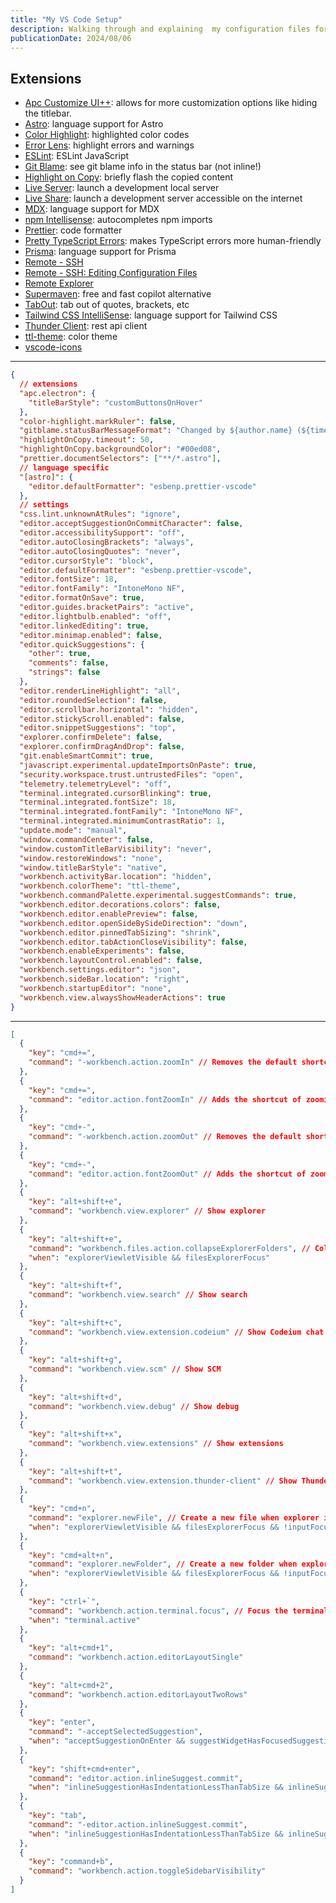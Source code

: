 ```yaml
---
title: "My VS Code Setup"
description: Walking through and explaining  my configuration files for Visual Studio Code.
publicationDate: 2024/08/06
---
```


## Extensions

- [Apc Customize UI++](https://marketplace.visualstudio.com/items?itemName=drcika.apc-extension): allows for more customization options like hiding the titlebar.
- [Astro](https://marketplace.visualstudio.com/items?itemName=astro-build.astro-vscode): language support for Astro
- [Color Highlight](https://marketplace.visualstudio.com/items?itemName=naumovs.color-highlight): highlighted color codes
- [Error Lens](https://marketplace.visualstudio.com/items?itemName=usernamehw.errorlens): highlight errors and warnings
- [ESLint](https://marketplace.visualstudio.com/items?itemName=dbaeumer.vscode-eslint): ESLint JavaScript
- [Git Blame](https://marketplace.visualstudio.com/items?itemName=waderyan.gitblame): see git blame info in the status bar (not inline!)
- [Highlight on Copy](https://marketplace.visualstudio.com/items?itemName=mguellsegarra.highlight-on-copy): briefly flash the copied content
- [Live Server](https://marketplace.visualstudio.com/items?itemName=ritwickdey.LiveServer): launch a development local server
- [Live Share](https://marketplace.visualstudio.com/items?itemName=MS-vsliveshare.vsliveshare): launch a development server accessible on the internet
- [MDX](https://marketplace.visualstudio.com/items?itemName=unifiedjs.vscode-mdx): language support for MDX
- [npm Intellisense](https://marketplace.visualstudio.com/items?itemName=christian-kohler.npm-intellisense): autocompletes npm imports
- [Prettier](https://marketplace.visualstudio.com/items?itemName=esbenp.prettier-vscode): code formatter
- [Pretty TypeScript Errors](https://marketplace.visualstudio.com/items?itemName=yoavbls.pretty-ts-errors): makes TypeScript errors more human-friendly
- [Prisma](https://marketplace.visualstudio.com/items?itemName=Prisma.prisma): language support for Prisma
- [Remote - SSH](https://marketplace.visualstudio.com/items?itemName=ms-vscode-remote.remote-ssh)
- [Remote - SSH: Editing Configuration Files](https://marketplace.visualstudio.com/items?itemName=ms-vscode-remote.remote-ssh-edit)
- [Remote Explorer](https://marketplace.visualstudio.com/items?itemName=ms-vscode.remote-explorer)
- [Supermaven](https://marketplace.visualstudio.com/items?itemName=supermaven.supermaven): free and fast copilot alternative
- [TabOut](https://marketplace.visualstudio.com/items?itemName=albert.TabOut): tab out of quotes, brackets, etc
- [Tailwind CSS IntelliSense](https://marketplace.visualstudio.com/items?itemName=bradlc.vscode-tailwindcss): language support for Tailwind CSS
- [Thunder Client](https://marketplace.visualstudio.com/items?itemName=rangav.vscode-thunder-client): rest api client
- [ttl-theme](https://marketplace.visualstudio.com/items?itemName=trevortylerlee.ttl-theme): color theme
- [vscode-icons](https://marketplace.visualstudio.com/items?itemName=vscode-icons-team.vscode-icons)

---

```json title="settings.json"
{
  // extensions
  "apc.electron": {
    "titleBarStyle": "customButtonsOnHover"
  },
  "color-highlight.markRuler": false,
  "gitblame.statusBarMessageFormat": "Changed by ${author.name} (${time.ago})",
  "highlightOnCopy.timeout": 50,
  "highlightOnCopy.backgroundColor": "#00ed08",
  "prettier.documentSelectors": ["**/*.astro"],
  // language specific
  "[astro]": {
    "editor.defaultFormatter": "esbenp.prettier-vscode"
  },
  // settings
  "css.lint.unknownAtRules": "ignore",
  "editor.acceptSuggestionOnCommitCharacter": false,
  "editor.accessibilitySupport": "off",
  "editor.autoClosingBrackets": "always",
  "editor.autoClosingQuotes": "never",
  "editor.cursorStyle": "block",
  "editor.defaultFormatter": "esbenp.prettier-vscode",
  "editor.fontSize": 18,
  "editor.fontFamily": "IntoneMono NF",
  "editor.formatOnSave": true,
  "editor.guides.bracketPairs": "active",
  "editor.lightbulb.enabled": "off",
  "editor.linkedEditing": true,
  "editor.minimap.enabled": false,
  "editor.quickSuggestions": {
    "other": true,
    "comments": false,
    "strings": false
  },
  "editor.renderLineHighlight": "all",
  "editor.roundedSelection": false,
  "editor.scrollbar.horizontal": "hidden",
  "editor.stickyScroll.enabled": false,
  "editor.snippetSuggestions": "top",
  "explorer.confirmDelete": false,
  "explorer.confirmDragAndDrop": false,
  "git.enableSmartCommit": true,
  "javascript.experimental.updateImportsOnPaste": true,
  "security.workspace.trust.untrustedFiles": "open",
  "telemetry.telemetryLevel": "off",
  "terminal.integrated.cursorBlinking": true,
  "terminal.integrated.fontSize": 18,
  "terminal.integrated.fontFamily": "IntoneMono NF",
  "terminal.integrated.minimumContrastRatio": 1,
  "update.mode": "manual",
  "window.commandCenter": false,
  "window.customTitleBarVisibility": "never",
  "window.restoreWindows": "none",
  "window.titleBarStyle": "native",
  "workbench.activityBar.location": "hidden",
  "workbench.colorTheme": "ttl-theme",
  "workbench.commandPalette.experimental.suggestCommands": true,
  "workbench.editor.decorations.colors": false,
  "workbench.editor.enablePreview": false,
  "workbench.editor.openSideBySideDirection": "down",
  "workbench.editor.pinnedTabSizing": "shrink",
  "workbench.editor.tabActionCloseVisibility": false,
  "workbench.enableExperiments": false,
  "workbench.layoutControl.enabled": false,
  "workbench.settings.editor": "json",
  "workbench.sideBar.location": "right",
  "workbench.startupEditor": "none",
  "workbench.view.alwaysShowHeaderActions": true
}
```

---

```json title="keybindings.json"
[
  {
    "key": "cmd+=",
    "command": "-workbench.action.zoomIn" // Removes the default shortcut of zooming in interface with cmd +
  },
  {
    "key": "cmd+=",
    "command": "editor.action.fontZoomIn" // Adds the shortcut of zooming in editor with cmd +
  },
  {
    "key": "cmd+-",
    "command": "-workbench.action.zoomOut" // Removes the default shortcut of zooming out interface with cmd -
  },
  {
    "key": "cmd+-",
    "command": "editor.action.fontZoomOut" // Adds the shortcut of zooming out editor with cmd -
  },
  {
    "key": "alt+shift+e",
    "command": "workbench.view.explorer" // Show explorer
  },
  {
    "key": "alt+shift+e",
    "command": "workbench.files.action.collapseExplorerFolders", // Collapse folders when explorer is focused
    "when": "explorerViewletVisible && filesExplorerFocus"
  },
  {
    "key": "alt+shift+f",
    "command": "workbench.view.search" // Show search
  },
  {
    "key": "alt+shift+c",
    "command": "workbench.view.extension.codeium" // Show Codeium chat
  },
  {
    "key": "alt+shift+g",
    "command": "workbench.view.scm" // Show SCM
  },
  {
    "key": "alt+shift+d",
    "command": "workbench.view.debug" // Show debug
  },
  {
    "key": "alt+shift+x",
    "command": "workbench.view.extensions" // Show extensions
  },
  {
    "key": "alt+shift+t",
    "command": "workbench.view.extension.thunder-client" // Show Thunder Client
  },
  {
    "key": "cmd+n",
    "command": "explorer.newFile", // Create a new file when explorer is focused
    "when": "explorerViewletVisible && filesExplorerFocus && !inputFocus"
  },
  {
    "key": "cmd+alt+n",
    "command": "explorer.newFolder", // Create a new folder when explorer is focused
    "when": "explorerViewletVisible && filesExplorerFocus && !inputFocus"
  },
  {
    "key": "ctrl+`",
    "command": "workbench.action.terminal.focus", // Focus the terminal
    "when": "terminal.active"
  },
  {
    "key": "alt+cmd+1",
    "command": "workbench.action.editorLayoutSingle"
  },
  {
    "key": "alt+cmd+2",
    "command": "workbench.action.editorLayoutTwoRows"
  },
  {
    "key": "enter",
    "command": "-acceptSelectedSuggestion",
    "when": "acceptSuggestionOnEnter && suggestWidgetHasFocusedSuggestion && suggestWidgetVisible && suggestionMakesTextEdit && textInputFocus"
  },
  {
    "key": "shift+cmd+enter",
    "command": "editor.action.inlineSuggest.commit",
    "when": "inlineSuggestionHasIndentationLessThanTabSize && inlineSuggestionVisible && !editorHoverFocused && !editorTabMovesFocus && !suggestWidgetVisible"
  },
  {
    "key": "tab",
    "command": "-editor.action.inlineSuggest.commit",
    "when": "inlineSuggestionHasIndentationLessThanTabSize && inlineSuggestionVisible && !editorHoverFocused && !editorTabMovesFocus && !suggestWidgetVisible"
  },
  {
    "key": "command+b",
    "command": "workbench.action.toggleSidebarVisibility"
  }
]
```
